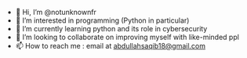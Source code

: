 - 👋 Hi, I’m @notunknownfr
- 👀 I’m interested in programming (Python in particular)
- 🌱 I’m currently learning python and its role in cybersecurity
- 💞️ I’m looking to collaborate on improving myself with like-minded ppl
- 📫 How to reach me : email at abdullahsaqib18@gmail.com  

<!---
notunknownfr/notunknownfr is a ✨ special ✨ repository because its `README.md` (this file) appears on your GitHub profile.
You can click the Preview link to take a look at your changes.
--->
